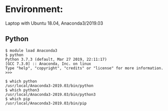 # Environment:

Laptop with Ubuntu 18.04, Anaconda3/2019.03

## Python
  ```
  $ module load Anaconda3
  $ python
  Python 3.7.3 (default, Mar 27 2019, 22:11:17) 
  [GCC 7.3.0] :: Anaconda, Inc. on linux
  Type "help", "copyright", "credits" or "license" for more information.
  >>>
  ```
  ```
  $ which python
  /usr/local/Anaconda3-2019.03/bin/python
  $ which python3
  /usr/local/Anaconda3-2019.03/bin/python3
  $ which pip
  /usr/local/Anaconda3-2019.03/bin/pip
  ```




